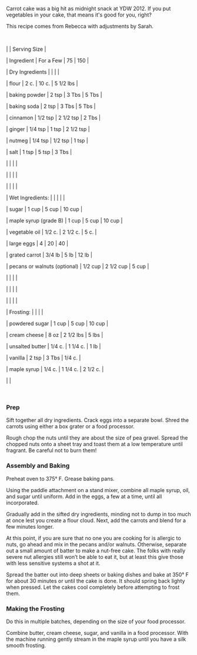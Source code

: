 
Carrot cake was a big hit as midnight snack at YDW 2012\. If you put vegetables in your cake, that means it's good for you, right?


This recipe comes from Rebecca with adjustments by Sarah.


 






|
  |
 Serving Size |


|
 Ingredient |
 For a Few |
 75 |
 150 |


|
 Dry Ingredients |
  |
  |
  |


|
 flour |
 2 c. |
 10 c. |
 5 1/2 lbs |


|
 baking powder |
 2 tsp |
 3 Tbs |
 5 Tbs |


|
 baking soda |
 2 tsp |
 3 Tbs |
 5 Tbs |


|
 cinnamon |
 1/2 tsp |
 2 1/2 tsp |
 2 Tbs |


|
 ginger |
 1/4 tsp |
 1 tsp |
 2 1/2 tsp |


|
 nutmeg |
 1/4 tsp |
 1/2 tsp |
 1 tsp |


|
 salt |
 1 tsp |
 5 tsp |
 3 Tbs |


|
  |
  |
  |


|
  |
  |
  |


|
  |
  |
  |


|
 Wet Ingredients: |
  |
  |
  |
  |


|
 sugar |
 1 cup |
 5 cup |
 10 cup |


|
 maple syrup (grade B) |
 1 cup |
 5 cup |
 10 cup |


|
 vegetable oil |
 1/2 c. |
 2 1/2 c. |
 5 c. |


|
 large eggs |
 4 |
 20 |
 40 |


|
 grated carrot |
 3/4 lb |
 5 lb |
 12 lb |


|
 pecans or walnuts (optional) |
 1/2 cup |
 2 1/2 cup |
 5 cup |


|
  |
  |
  |


|
  |
  |
  |


|
  |
  |
  |


|
 Frosting: |
  |
  |
  |


|
 powdered sugar |
 1 cup |
 5 cup |
 10 cup |


|
 cream cheese |
 8 oz |
 2 1/2 lbs |
 5 lbs |


|
 unsalted butter |
 1/4 c. |
 1 1/4 c. |
 1 lb |


|
 vanilla |
 2 tsp |
 3 Tbs |
 1/4 c. |


|
 maple syrup |
 1/4 c. |
 1 1/4 c. |
 2 1/2 c. |


|
  |




 


### Prep


Sift together all dry ingredients. Crack eggs into a separate bowl. Shred the carrots using either a box grater or a food processor.


Rough chop the nuts until they are about the size of pea gravel. Spread the chopped nuts onto a sheet tray and toast them at a low temperature until fragrant. Be careful not to burn them!


### Assembly and Baking


Preheat oven to 375° F. Grease baking pans.


Using the paddle attachment on a stand mixer, combine all maple syrup, oil, and sugar until uniform. Add in the eggs, a few at a time, until all incorporated.


Gradually add in the sifted dry ingredients, minding not to dump in too much at once lest you create a flour cloud. Next, add the carrots and blend for a few minutes longer.


At this point, if you are sure that no one you are cooking for is allergic to nuts, go ahead and mix in the pecans and/or walnuts. Otherwise, separate out a small amount of batter to make a nut\-free cake. The folks with really severe nut allergies still won’t be able to eat it, but at least this give those with less sensitive systems a shot at it.


Spread the batter out into deep sheets or baking dishes and bake at 350° F for about 30 minutes or until the cake is done. It should spring back lighty when pressed. Let the cakes cool completely before attempting to frost them.


### Making the Frosting


Do this in multiple batches, depending on the size of your food processor.


Combine butter, cream cheese, sugar, and vanilla in a food processor. With the machine running gently stream in the maple syrup until you have a silk smooth frosting.


